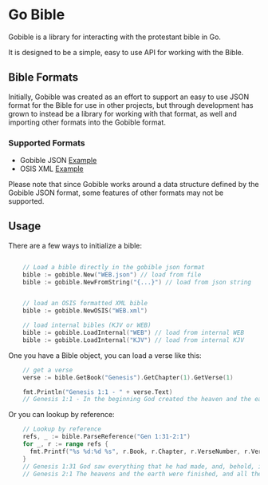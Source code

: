 # Go Bible

Gobible is a library for interacting with the protestant bible in Go.

It is designed to be a simple, easy to use API for working with the Bible.

## Bible Formats

Initially, Gobible was created as an effort to support an easy to use JSON format for the Bible for use in other projects,
but through development has grown to instead be a library for working with that format, as well and importing other formats into the Gobible format.
### Supported Formats
- Gobible JSON [Example](https://raw.githubusercontent.com/gobible/gobible/master/data/WEB.json)
- OSIS XML [Example](https://raw.githubusercontent.com/gobible/gobible/master/data/WEB.xml)


Please note that since Gobible works around a data structure defined by the Gobible JSON format, some features of other formats may not be supported.




## Usage

There are a few ways to initialize a bible:

```go

    // Load a bible directly in the gobible json format
    bible := gobible.New("WEB.json") // load from file
    bible := gobible.NewFromString("{...}") // load from json string


    // load an OSIS formatted XML bible
    bible := gobible.NewOSIS("WEB.xml")

    // load internal bibles (KJV or WEB)
    bible := gobible.LoadInternal("WEB") // load from internal WEB
    bible := gobible.LoadInternal("KJV") // load from internal KJV

```

One you have a Bible object, you can load a verse like this:

```go
    // get a verse
    verse := bible.GetBook("Genesis").GetChapter(1).GetVerse(1)

    fmt.Println("Genesis 1:1 - " + verse.Text)
    // Genesis 1:1 - In the beginning God created the heaven and the earth.

```

Or you can lookup by reference:

```go
    // Lookup by reference
    refs, _ := bible.ParseReference("Gen 1:31-2:1")
    for _, r := range refs {
      fmt.Printf("%s %d:%d %s", r.Book, r.Chapter, r.VerseNumber, r.Verse.Text)
    }
    // Genesis 1:31 God saw everything that he had made, and, behold, it was very good. There was evening and there was morning, the sixth day.
    // Genesis 2:1 The heavens and the earth were finished, and all the host of them.

```